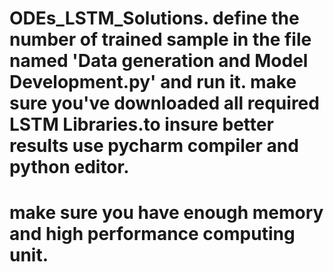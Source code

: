 # ODEs_LSTM_Solutions. define the number of trained sample in the file named 'Data generation and Model Development.py' and run it. make sure you've downloaded all required LSTM Libraries.to insure better results use pycharm compiler and python editor.

# make sure you have enough memory and high performance computing unit.
